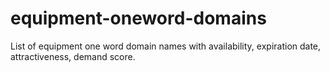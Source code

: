# equipment-oneword-domains
List of equipment one word domain names with availability, expiration date, attractiveness, demand score.
